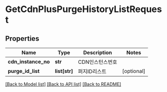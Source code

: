 # GetCdnPlusPurgeHistoryListRequest

## Properties
Name | Type | Description | Notes
------------ | ------------- | ------------- | -------------
**cdn_instance_no** | **str** | CDN인스턴스번호 | 
**purge_id_list** | **list[str]** | 퍼지ID리스트 | [optional] 

[[Back to Model list]](../README.md#documentation-for-models) [[Back to API list]](../README.md#documentation-for-api-endpoints) [[Back to README]](../README.md)


